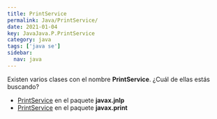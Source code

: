 ```yaml
---
title: PrintService
permalink: Java/PrintService/
date: 2021-01-04
key: JavaJava.P.PrintService
category: java
tags: ['java se']
sidebar: 
  nav: java
---
```


Existen varios clases con el nombre **PrintService**. ¿Cuál de ellas estás buscando?
<ul>
<li><a href="/Java/PrintService-javax-jnlp/">PrintService</a> en el paquete <strong>javax.jnlp</strong></li>
<li><a href="/Java/PrintService-javax-print/">PrintService</a> en el paquete <strong>javax.print</strong></li>
<ul>
